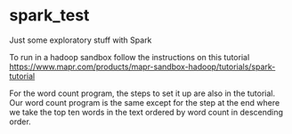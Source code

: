 # spark_test
Just some exploratory stuff with Spark


To run in a hadoop sandbox follow the instructions on this tutorial https://www.mapr.com/products/mapr-sandbox-hadoop/tutorials/spark-tutorial

For the word count program, the steps to set it up are also in the tutorial. Our word count program is the same except for the step at the end where we take the top ten words in the text ordered by word count in descending order.

